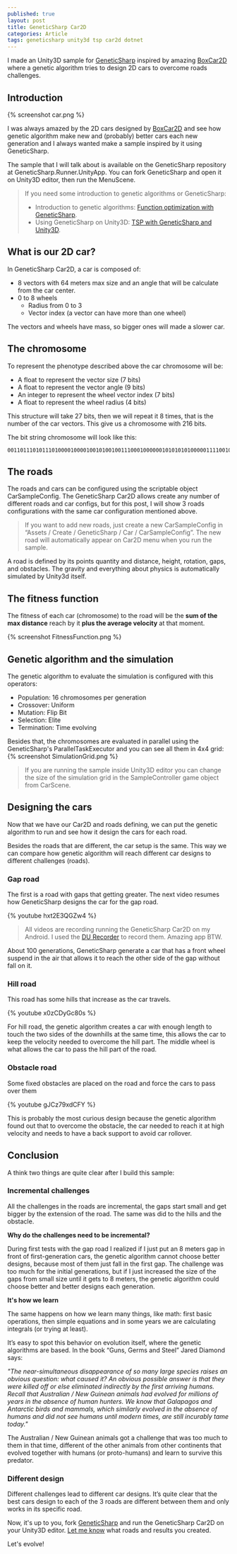 ```yaml
---
published: true
layout: post
title: GeneticSharp Car2D  
categories: Article
tags: geneticsharp unity3d tsp car2d dotnet
---
```


I made an Unity3D sample for [GeneticSharp](https://github.com/giacomelli/GeneticSharp) inspired by amazing [BoxCar2D](http://boxcar2d.com/about.html) where a genetic algorithm tries to design 2D cars to overcome roads challenges.

 
## Introduction
{% screenshot car.png %}

I was always amazed by the 2D cars designed by [BoxCar2D](http://boxcar2d.com/about.html)  and see how genetic algorithm make new and (probably) better cars each new generation and I always wanted make a sample inspired by it using GeneticSharp.
 

The sample that I will talk about is available on the GeneticSharp repository at GeneticSharp.Runner.UnityApp. You can fork GeneticSharp and open it on Unity3D editor, then run the MenuScene. 

> If you need some introduction to genetic algorithms or GeneticSharp:
> * Introduction to genetic algorithms: [Function optimization with GeneticSharp](http://diegogiacomelli.com.br/function-optimization-with-geneticsharp/).
> * Using GeneticSharp on Unity3D: [TSP with GeneticSharp and Unity3D](http://diegogiacomelli.com.br/tsp-with-GeneticSharp-and-Unity3d/).

## What is our 2D car?
In GeneticSharp Car2D, a car is composed of:
 
 * 8 vectors with 64 meters max size and an angle that will be calculate from the car center.
 * 0 to 8 wheels
    * Radius from 0 to 3
    * Vector index (a vector can have more than one wheel)

The vectors and wheels have mass, so bigger ones will made a slower car. 

## The chromosome
To represent the phenotype described above the car chromosome will be:

* A float to represent the vector size (7 bits)
* A float to represent the vector angle (9 bits)
* An integer to represent the wheel vector index (7 bits)
* A float to represent the wheel radius (4 bits)

This structure will take 27 bits, then we will repeat it 8 times, that is the number of the car vectors. This give us a chromosome with 216 bits.

The bit string chromosome will look like this:

```shell
001101110101110100001000010010100100111000100000010101010100000111100100001110010010010101010111100000000011011100000001110000001110010000110101011111100000100011011101101011101000001110000011011000110111000000000011
```

## The roads
The roads and cars can be configured using the scriptable object CarSampleConfig. The GeneticSharp Car2D allows create any number of different roads and car configs, but for this post, I will show 3 roads configurations with the same car configuration mentioned above.

> If you want to add new roads, just create a new CarSampleConfig in “Assets / Create / GeneticSharp / Car / CarSampleConfig”. The new road will automatically appear on Car2D menu when you run the sample.

A road is defined by its points quantity and distance, height, rotation, gaps, and obstacles. The gravity and everything about physics is automatically simulated by Unity3d itself.

## The fitness function
The fitness of each car (chromosome) to the road will be the **sum of the max distance** reach by it **plus the average velocity** at that moment.

{% screenshot FitnessFunction.png %}

## Genetic algorithm and the simulation
The genetic algorithm to evaluate the simulation is configured with this operators:

* Population: 16 chromosomes per generation
* Crossover: Uniform
* Mutation: Flip Bit
* Selection: Elite
* Termination: Time evolving

Besides that, the chromosomes are evaluated in parallel using the GeneticSharp's ParallelTaskExecutor and you can see all them in 4x4 grid:
{% screenshot SimulationGrid.png %}

> If you are running the sample inside Unity3D editor you can change the size of the simulation grid in the SampleController game object from CarScene.

## Designing the cars
Now that we have our Car2D and roads defining, we can put the genetic algorithm to run and see how it design the cars for each road.

Besides the roads that are different, the car setup is the same. This way we can compare how genetic algorithm will reach different car designs to different challenges (roads).

### Gap road
The first is a road with gaps that getting greater. 
The next video resumes how GeneticSharp designs the car for the gap road.

{% youtube hxt2E3QGZw4 %}

> All videos are recording running the GeneticSharp Car2D on my Android. I used the [DU Recorder](https://play.google.com/store/apps/details?id=com.duapps.recorder&hl=en_US) to record them. Amazing app BTW.

About 100 generations, GeneticSharp generate a car that has a front wheel suspend in the air that allows it to reach the other side of the gap without fall on it.


### Hill road
This road has some hills that increase as the car travels.

{% youtube x0zCDyGc80s %}

For hill road, the genetic algorithm creates a car with enough length to touch the two sides of the downhills at the same time, this allows the car to keep the velocity needed to overcome the hill part. The middle wheel is what allows the car to pass the hill part of the road.


### Obstacle road
Some fixed obstacles are placed on the road and force the cars to pass over them

{% youtube gJCz79xdCFY %}

This is probably the most curious design because the genetic algorithm found out that to overcome the obstacle, the car needed to reach it at high velocity and needs to have a back support to avoid car rollover.

## Conclusion
A think two things are quite clear after I build this sample:

### Incremental challenges
All the challenges in the roads are incremental, the gaps start small and get bigger by the extension of the road. The same was did to the hills and the obstacle.

**Why do the challenges need to be incremental?**

During first tests with the gap road I realized if I just put an 8 meters gap in front of first-generation cars, the genetic algorithm cannot choose better designs, because most of them just fall in the first gap. The challenge was too much for the initial generations, but if I just increased the size of the gaps from small size until it gets to 8 meters, the genetic algorithm could choose better and better designs each generation.

**It's how we learn**

The same happens on how we learn many things, like math: first basic operations, then simple equations and in some years we are calculating integrals (or trying at least).

It’s easy to spot this behavior on evolution itself, where the genetic algorithms are based. In the book “Guns, Germs and Steel” Jared Diamond says:

_"The near-simultaneous disappearance of so many large species raises an
obvious question: what caused it? An obvious possible answer is that they
were killed off or else eliminated indirectly by the first arriving humans.
Recall that Australian / New Guinean animals had evolved for millions of
years in the absence of human hunters. We know that Galapagos and Antarctic
birds and mammals, which similarly evolved in the absence of
humans and did not see humans until modern times, are still incurably
tame today."_

The Australian / New Guinean animals got a challenge that was too much to them in that time, different of the other animals from other continents that evolved together with humans (or proto-humans) and learn to survive this predator.


### Different design
Different challenges lead to different car designs. 
It’s quite clear that the best cars design to each of the 3 roads are different between them and only works in its specific road.

Now, it's up to you, fork [GeneticSharp](https://github.com/giacomelli/GeneticSharp/fork) and run the GeneticSharp Car2D on your Unity3D editor. [Let me know](http://twitter.com/ogiacomelli) what roads and results you created. 

Let's evolve!